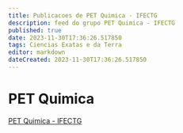 ```yaml
---
title: Publicacoes de PET Quimica - IFECTG
description: feed do grupo PET Quimica - IFECTG
published: true
date: 2023-11-30T17:36:26.517850
tags: Ciencias Exatas e da Terra
editor: markdown
dateCreated: 2023-11-30T17:36:26.517850
---
```


# PET Quimica
[PET Quimica - IFECTG](/grupo/182PETQuimicaIFECTG.md)